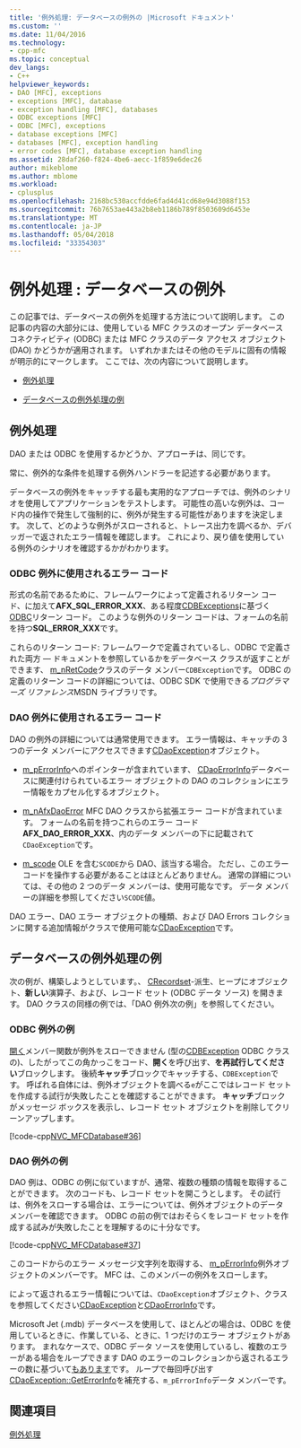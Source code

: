 ```yaml
---
title: '例外処理: データベースの例外の |Microsoft ドキュメント'
ms.custom: ''
ms.date: 11/04/2016
ms.technology:
- cpp-mfc
ms.topic: conceptual
dev_langs:
- C++
helpviewer_keywords:
- DAO [MFC], exceptions
- exceptions [MFC], database
- exception handling [MFC], databases
- ODBC exceptions [MFC]
- ODBC [MFC], exceptions
- database exceptions [MFC]
- databases [MFC], exception handling
- error codes [MFC], database exception handling
ms.assetid: 28daf260-f824-4be6-aecc-1f859e6dec26
author: mikeblome
ms.author: mblome
ms.workload:
- cplusplus
ms.openlocfilehash: 2168bc530accfdde6fad4d41cd68e94d3088f153
ms.sourcegitcommit: 76b7653ae443a2b8eb1186b789f8503609d6453e
ms.translationtype: MT
ms.contentlocale: ja-JP
ms.lasthandoff: 05/04/2018
ms.locfileid: "33354303"
---
```

# <a name="exceptions-database-exceptions"></a>例外処理 : データベースの例外
この記事では、データベースの例外を処理する方法について説明します。 この記事の内容の大部分には、使用している MFC クラスのオープン データベース コネクティビティ (ODBC) または MFC クラスのデータ アクセス オブジェクト (DAO) かどうかが適用されます。 いずれかまたはその他のモデルに固有の情報が明示的にマークします。 ここでは、次の内容について説明します。  
  
-   [例外処理](#_core_approaches_to_exception_handling)  
  
-   [データベースの例外処理の例](#_core_a_database_exception.2d.handling_example)  
  
##  <a name="_core_approaches_to_exception_handling"></a> 例外処理  
 DAO または ODBC を使用するかどうか、アプローチは、同じです。  
  
 常に、例外的な条件を処理する例外ハンドラーを記述する必要があります。  
  
 データベースの例外をキャッチする最も実用的なアプローチでは、例外のシナリオを使用してアプリケーションをテストします。 可能性の高いな例外は、コード内の操作で発生して強制的に、例外が発生する可能性がありますを決定します。 次して、どのような例外がスローされると、トレース出力を調べるか、デバッガーで返されたエラー情報を確認します。 これにより、戻り値を使用している例外のシナリオを確認するかがわかります。  
  
### <a name="error-codes-used-for-odbc-exceptions"></a>ODBC 例外に使用されるエラー コード  
 形式の名前であるために、フレームワークによって定義されるリターン コード、に加えて**AFX_SQL_ERROR_XXX**、ある程度[CDBExceptions](../mfc/reference/cdbexception-class.md)に基づく[ODBC](../data/odbc/odbc-basics.md)リターン コード。 このような例外のリターン コードは、フォームの名前を持つ**SQL_ERROR_XXX**です。  
  
 これらのリターン コード: フレームワークで定義されているし、ODBC で定義された両方 — ドキュメントを参照しているかをデータベース クラスが返すことができます、 [m_nRetCode](../mfc/reference/cdbexception-class.md#m_nretcode)クラスのデータ メンバー`CDBException`です。 ODBC の定義のリターン コードの詳細については、ODBC SDK で使用できる*プログラマーズ リファレンス*MSDN ライブラリです。  
  
### <a name="error-codes-used-for-dao-exceptions"></a>DAO 例外に使用されるエラー コード  
 DAO の例外の詳細については通常使用できます。 エラー情報は、キャッチの 3 つのデータ メンバーにアクセスできます[CDaoException](../mfc/reference/cdaoexception-class.md)オブジェクト。  
  
-   [m_pErrorInfo](../mfc/reference/cdaoexception-class.md#m_perrorinfo)へのポインターが含まれています、 [CDaoErrorInfo](../mfc/reference/cdaoerrorinfo-structure.md)データベースに関連付けられているエラー オブジェクトの DAO のコレクションにエラー情報をカプセル化するオブジェクト。  
  
-   [m_nAfxDaoError](../mfc/reference/cdaoexception-class.md#m_nafxdaoerror) MFC DAO クラスから拡張エラー コードが含まれています。 フォームの名前を持つこれらのエラー コード**AFX_DAO_ERROR_XXX**、内のデータ メンバーの下に記載されて`CDaoException`です。  
  
-   [m_scode](../mfc/reference/cdaoexception-class.md#m_scode) OLE を含む`SCODE`から DAO、該当する場合。 ただし、このエラー コードを操作する必要があることはほとんどありません。 通常の詳細については、その他の 2 つのデータ メンバーは、使用可能なです。 データ メンバーの詳細を参照してください`SCODE`値。  
  
 DAO エラー、DAO エラー オブジェクトの種類、および DAO Errors コレクションに関する追加情報がクラスで使用可能な[CDaoException](../mfc/reference/cdaoexception-class.md)です。  
  
##  <a name="_core_a_database_exception.2d.handling_example"></a> データベースの例外処理の例  
 次の例が、構築しようとしています。、 [CRecordset](../mfc/reference/crecordset-class.md)-派生、ヒープにオブジェクト、**新しい**演算子、および、レコード セット (ODBC データ ソース) を開きます。 DAO クラスの同様の例では、「DAO 例外次の例」を参照してください。  
  
### <a name="odbc-exception-example"></a>ODBC 例外の例  
 [開く](../mfc/reference/crecordset-class.md#open)メンバー関数が例外をスローできません (型の[CDBException](../mfc/reference/cdbexception-class.md) ODBC クラスの)、したがってこの角かっこをコード、**開く**を呼び出す、**を再試行してください**ブロックします。 後続**キャッチ**ブロックでキャッチする、`CDBException`です。 呼ばれる自体には、例外オブジェクトを調べる`e`がここではレコード セットを作成する試行が失敗したことを確認することができます。 **キャッチ**ブロックがメッセージ ボックスを表示し、レコード セット オブジェクトを削除してクリーンアップします。  
  
 [!code-cpp[NVC_MFCDatabase#36](../mfc/codesnippet/cpp/exceptions-database-exceptions_1.cpp)]  
  
### <a name="dao-exception-example"></a>DAO 例外の例  
 DAO 例は、ODBC の例に似ていますが、通常、複数の種類の情報を取得することができます。 次のコードも、レコード セットを開こうとします。 その試行は、例外をスローする場合は、エラーについては、例外オブジェクトのデータ メンバーを確認できます。 ODBC の前の例ではおそらくをレコード セットを作成する試みが失敗したことを理解するのに十分なです。  
  
 [!code-cpp[NVC_MFCDatabase#37](../mfc/codesnippet/cpp/exceptions-database-exceptions_2.cpp)]  
  
 このコードからのエラー メッセージ文字列を取得する、 [m_pErrorInfo](../mfc/reference/cdaoexception-class.md#m_perrorinfo)例外オブジェクトのメンバーです。 MFC は、このメンバーの例外をスローします。  
  
 によって返されるエラー情報については、`CDaoException`オブジェクト、クラスを参照してください[CDaoException](../mfc/reference/cdaoexception-class.md)と[CDaoErrorInfo](../mfc/reference/cdaoerrorinfo-structure.md)です。  
  
 Microsoft Jet (.mdb) データベースを使用して、ほとんどの場合は、ODBC を使用しているときに、作業している、ときに、1 つだけのエラー オブジェクトがあります。 まれなケースで、ODBC データ ソースを使用しているし、複数のエラーがある場合をループできます DAO のエラーのコレクションから返されるエラーの数に基づいて[もあります](../mfc/reference/cdaoexception-class.md#geterrorcount)です。 ループで毎回呼び出す[CDaoException::GetErrorInfo](../mfc/reference/cdaoexception-class.md#geterrorinfo)を補充する、`m_pErrorInfo`データ メンバーです。  
  
## <a name="see-also"></a>関連項目  
 [例外処理](../mfc/exception-handling-in-mfc.md)

